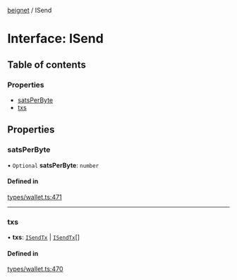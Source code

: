 [beignet](../README.md) / ISend

# Interface: ISend

## Table of contents

### Properties

- [satsPerByte](ISend.md#satsperbyte)
- [txs](ISend.md#txs)

## Properties

### satsPerByte

• `Optional` **satsPerByte**: `number`

#### Defined in

[types/wallet.ts:471](https://github.com/synonymdev/beignet/blob/88520f5/src/types/wallet.ts#L471)

___

### txs

• **txs**: [`ISendTx`](ISendTx.md) \| [`ISendTx`](ISendTx.md)[]

#### Defined in

[types/wallet.ts:470](https://github.com/synonymdev/beignet/blob/88520f5/src/types/wallet.ts#L470)

